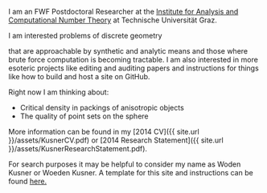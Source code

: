 I am an FWF Postdoctoral Researcher at the [Institute for Analysis and Computational Number Theory][ACNT] at Technische Universität Graz.




<!---Because of this, consider the site to be under construction.  Briefly, -->I am interested problems of discrete geometry 
that are approachable by synthetic and analytic means and those where brute force computation is becoming tractable.
I am also interested in more esoteric projects like editing and auditing papers and instructions for things like how 
to build and host a site on GitHub.

Right now I am thinking about:

- Critical density in packings of anisotropic objects
- The quality of point sets on the sphere

<!---For more detail, you will need to go somewhere else, as this site (as of 2014) is here to test a template.  Otherwise, you would be able to check below for a 
for a short overview, or even find a link to a more recent copy my [CV]({{ site.url }}/assets/KusnerCV.pdf). For more info, search elsewhere. Google is pretty good at finding me these days.-->

More information can be found in my [2014 CV]({{ site.url }}/assets/KusnerCV.pdf) or [2014 Research Statement]({{ site.url }}/assets/KusnerResearchStatement.pdf).

For search purposes it may be helpful to consider my name as Woden Kusner or Woeden Kusner.
A template for this site and instructions can be found [here.][louis]

[ACNT]: http://finanz.math.tugraz.at/
[louis]: http://theran.lt/2014/11/12/about-this-site.html
 